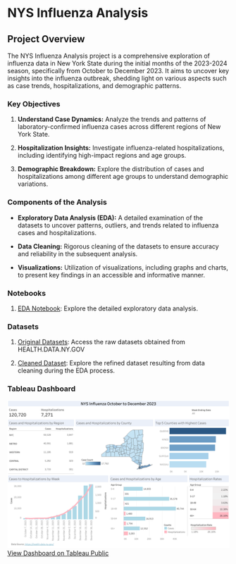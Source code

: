 # NYS Influenza Analysis

## Project Overview
The NYS Influenza Analysis project is a comprehensive exploration of influenza data in New York State during the initial months of the 2023-2024 season, specifically from October to December 2023. It aims to uncover key insights into the influenza outbreak, shedding light on various aspects such as case trends, hospitalizations, and demographic patterns.

### Key Objectives
1. **Understand Case Dynamics:** Analyze the trends and patterns of laboratory-confirmed influenza cases across different regions of New York State.

2. **Hospitalization Insights:** Investigate influenza-related hospitalizations, including identifying high-impact regions and age groups.

3. **Demographic Breakdown:** Explore the distribution of cases and hospitalizations among different age groups to understand demographic variations.

### Components of the Analysis
- **Exploratory Data Analysis (EDA):** A detailed examination of the datasets to uncover patterns, outliers, and trends related to influenza cases and hospitalizations.

- **Data Cleaning:** Rigorous cleaning of the datasets to ensure accuracy and reliability in the subsequent analysis.

- **Visualizations:** Utilization of visualizations, including graphs and charts, to present key findings in an accessible and informative manner.

### Notebooks
1. [EDA Notebook](https://github.com/Jessz5/NYS-Influenza-Analysis/blob/main/NYS_Influenza_Data_Analysis.ipynb): Explore the detailed exploratory data analysis.

### Datasets
1. [Original Datasets](https://github.com/Jessz5/NYS-Influenza-Analysis/tree/main/Influenza%20Data): Access the raw datasets obtained from HEALTH.DATA.NY.GOV

2. [Cleaned Dataset](https://github.com/Jessz5/NYS-Influenza-Analysis/blob/main/NYS_Influenza_Data_Oct_to_Dec_2023.csv): Explore the refined dataset resulting from data cleaning during the EDA process.

### Tableau Dashboard
![Tableau Dashboard](https://github.com/Jessz5/NYS-Influenza-Analysis/raw/main/NYS%20Influenza%20Dashboard.png)
[View Dashboard on Tableau Public](https://public.tableau.com/views/NYSInfluenza/NYSInfluenzaDashboard?:language=en-US&:display_count=n&:origin=viz_share_link)

